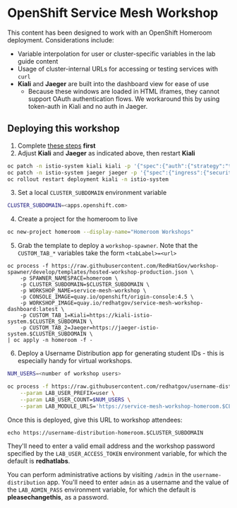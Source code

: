 # OpenShift Service Mesh Workshop
This content has been designed to work with an OpenShift Homeroom deployment. Considerations include:
* Variable interpolation for user or cluster-specific variables in the lab guide content
* Usage of cluster-internal URLs for accessing or testing services with `curl`
* **Kiali** and **Jaeger** are built into the dashboard view for ease of use
    * Because these windows are loaded in HTML iframes, they cannot support OAuth authentication flows. We workaround this by using token-auth in Kiali and no auth in Jaeger.  

## Deploying this workshop
1. Complete [these steps](https://github.com/RedHatGov/service-mesh-workshop-code/tree/workshop-stable/deployment/workshop) **first**
2. Adjust **Kiali** and **Jaeger** as indicated above, then restart **Kiali**
```bash
oc patch -n istio-system kiali kiali -p '{"spec":{"auth":{"strategy":"token"}}}' --type merge
oc patch -n istio-system jaeger jaeger -p '{"spec":{"ingress":{"security":"none"}}}' --type merge
oc rollout restart deployment kiali -n istio-system
```
3. Set a local `CLUSTER_SUBDOMAIN` environment variable
```bash
CLUSTER_SUBDOMAIN=<apps.openshift.com>
```
4. Create a project for the homeroom to live
```bash
oc new-project homeroom --display-name="Homeroom Workshops"
```
5. Grab the template to deploy a `workshop-spawner`. Note that the `CUSTOM_TAB_*` variables take the form `<tabLabel>=<url>` 
```
oc process -f https://raw.githubusercontent.com/RedHatGov/workshop-spawner/develop/templates/hosted-workshop-production.json \
    -p SPAWNER_NAMESPACE=homeroom \
    -p CLUSTER_SUBDOMAIN=$CLUSTER_SUBDOMAIN \
    -p WORKSHOP_NAME=service-mesh-workshop \
    -p CONSOLE_IMAGE=quay.io/openshift/origin-console:4.5 \
    -p WORKSHOP_IMAGE=quay.io/redhatgov/service-mesh-workshop-dashboard:latest \
    -p CUSTOM_TAB_1=Kiali=https://kiali-istio-system.$CLUSTER_SUBDOMAIN \
    -p CUSTOM_TAB_2=Jaeger=https://jaeger-istio-system.$CLUSTER_SUBDOMAIN \
| oc apply -n homeroom -f -
```
6. Deploy a Username Distribution app for generating student IDs - this is especially handy for virtual workshops.
```bash
NUM_USERS=<number of workshop users>

oc process -f https://raw.githubusercontent.com/redhatgov/username-distribution/master/openshift/app-ephemeral.json \
    --param LAB_USER_PREFIX=user \
    --param LAB_USER_COUNT=$NUM_USERS \
    --param LAB_MODULE_URLS='https://service-mesh-workshop-homeroom.$CLUSTER_SUBDOMAIN;Workshop Dashboard' | oc apply -n homeroom -f -
```

Once this is deployed, give this URL to workshop attendees: 
```
echo https://username-distribution-homeroom.$CLUSTER_SUBDOMAIN
```

They'll need to enter a valid email address and the workshop password specified by the `LAB_USER_ACCESS_TOKEN` environment variable, for which the default is **redhatlabs**.

You can perform administrative actions by visiting `/admin` in the `username-distribution` app. You'll need to enter `admin` as a username and the value of the `LAB_ADMIN_PASS` environment variable, for which the default is **pleasechangethis**, as a password.
